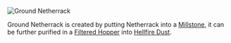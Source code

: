 ![Ground Netherrack](item:betterwithmods:material@15)

Ground Netherrack is created by putting Netherrack into a [Millstone](../blocks/millstone.md), it can be further purified in a [Filtered Hopper](../blocks/hopper.md) into [Hellfire Dust](hellfire_dust.md).